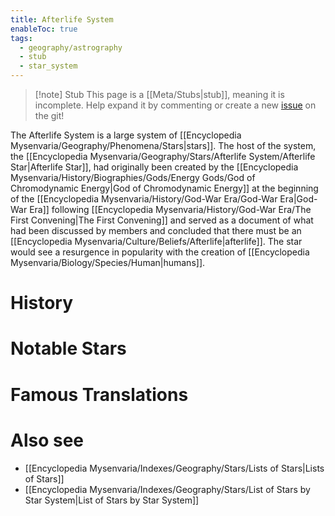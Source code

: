 ```yaml
---
title: Afterlife System
enableToc: true
tags:
  - geography/astrography
  - stub
  - star_system
---
```


> [!note] Stub
> This page is a [[Meta/Stubs|stub]], meaning it is incomplete. Help expand it by commenting or create a new [issue](https://github.com/RagtimeGal/quartz--encyclopedia-mysenvaria/issues/new/choose) on the git!

The Afterlife System is a large system of [[Encyclopedia Mysenvaria/Geography/Phenomena/Stars|stars]]. The host of the system, the [[Encyclopedia Mysenvaria/Geography/Stars/Afterlife System/Afterlife Star|Afterlife Star]], had originally been created by the [[Encyclopedia Mysenvaria/History/Biographies/Gods/Energy Gods/God of Chromodynamic Energy|God of Chromodynamic Energy]] at the beginning of the [[Encyclopedia Mysenvaria/History/God-War Era/God-War Era|God-War Era]] following [[Encyclopedia Mysenvaria/History/God-War Era/The First Convening|The First Convening]] and served as a document of what had been discussed by members and concluded that there must be an [[Encyclopedia Mysenvaria/Culture/Beliefs/Afterlife|afterlife]]. The star would see a resurgence in popularity with the creation of [[Encyclopedia Mysenvaria/Biology/Species/Human|humans]].
# History

# Notable Stars

# Famous Translations

# Also see
- [[Encyclopedia Mysenvaria/Indexes/Geography/Stars/Lists of Stars|Lists of Stars]]
- [[Encyclopedia Mysenvaria/Indexes/Geography/Stars/List of Stars by Star System|List of Stars by Star System]]
